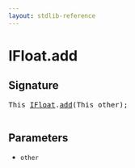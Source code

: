```yaml
---
layout: stdlib-reference
---
```


# IFloat\.add

## Signature 

<pre>
<span class="code_keyword">This</span> <a href="/stdlib-reference/interfaces/IFloat/index" class="code_type">IFloat</a>.<a href="/stdlib-reference/interfaces/IFloat/add">add</a>(<span class="code_keyword">This</span> <span class='code_param'>other</span>);

</pre>

## Parameters

* `other`

